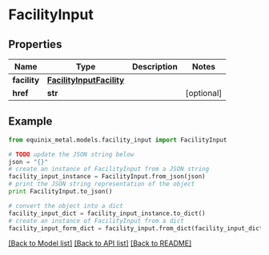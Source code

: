 # FacilityInput


## Properties
Name | Type | Description | Notes
------------ | ------------- | ------------- | -------------
**facility** | [**FacilityInputFacility**](FacilityInputFacility.md) |  | 
**href** | **str** |  | [optional] 

## Example

```python
from equinix_metal.models.facility_input import FacilityInput

# TODO update the JSON string below
json = "{}"
# create an instance of FacilityInput from a JSON string
facility_input_instance = FacilityInput.from_json(json)
# print the JSON string representation of the object
print FacilityInput.to_json()

# convert the object into a dict
facility_input_dict = facility_input_instance.to_dict()
# create an instance of FacilityInput from a dict
facility_input_form_dict = facility_input.from_dict(facility_input_dict)
```
[[Back to Model list]](../README.md#documentation-for-models) [[Back to API list]](../README.md#documentation-for-api-endpoints) [[Back to README]](../README.md)


